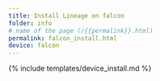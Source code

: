 ```yaml
---
title: Install Lineage on falcon
folder: info
# name of the page (/{{permalink}}.html)
permalink: falcon_install.html
device: falcon
---
```

{% include templates/device_install.md %}
